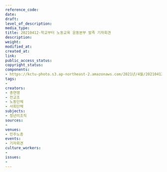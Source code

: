 ```yaml
---
reference_code: 
date: 
draft: 
level_of_description: 
media_type: 
title: 20210412-학교부터 노동교육 운동본부 발족 기자회견
description: 
weight: 
modified_at: 
created_at: 
link: 
public_access_status: 
copyright_status: 
components:
- https://kctu-photo.s3.ap-northeast-2.amazonaws.com/2021년/4월/20210412-학교부터+노동교육+운동본부+발족+기자회견/_5D45905.jpg
tags:
- 
creators:
- 총연맹
- 전교조
- 노동단체
- 사회단체
subjects:
- 청년미조직
sources:
- 
venues:
- 민주노총
events:
- 기자회견
culture_workers:
- 
issues:
- 
---
```

